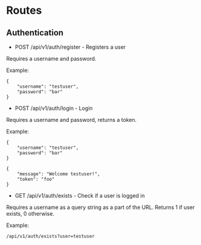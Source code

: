 # Routes

## Authentication

- POST /api/v1/auth/register - Registers a user

Requires a username and password.

Example:

```
{
	"username": "testuser",
	"password": "bar"
}
```

- POST /api/v1/auth/login - Login

Requires a username and password, returns a token.

Example:

```
{
	"username": "testuser",
	"password": "bar"
}

{
	"message": "Welcome testuser!",
	"token": "foo"
}

```

- GET /api/v1/auth/exists - Check if a user is logged in

Requires a username as a query string as a part of the URL. Returns 1 if user exists, 0 otherwise.

Example:

```
/api/v1/auth/exists?user=testuser
```


